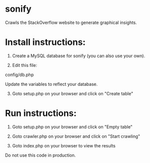 # sonify
Crawls the StackOverflow website to generate graphical insights.

# Install instructions:

1) Create a MySQL database for sonify (you can also use your own).

2) Edit this file:

config/db.php

Update the variables to reflect your database.

3) Goto setup.php on your browser and click on "Create table"
# Run instructions:

1) Goto setup.php on your browser and click on "Empty table"

2) Goto crawler.php on your browser and click on "Start crawling"

3) Goto index.php on your browser to view the results

Do not use this code in production.
